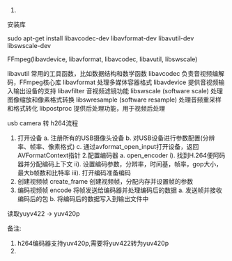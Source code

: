 

1. 
安装库

sudo apt-get install libavcodec-dev libavformat-dev libavutil-dev libswscale-dev

FFmpeg(libavdevice, libavformat, libavcodec, libavutil, libswscale)

libavutil                         常用的工具函数，比如数据结构和数学函数
libavcodec                        负责音视频编解码，FFmpeg核心库
libavformat                       处理多媒体容器格式
libavdevice                       提供音视频输入输出设备的支持
libavfilter                       音视频滤镜功能
libswscale (software scale)       处理图像缩放和像素格式转换
libswresample (software resample) 处理音频重采样和格式转化
libpostproc                       提供后处理功能，用于视频后处理

usb camera 转 h264流程
1. 打开设备
  a. 注册所有的USB摄像头设备 
  b. 对USB设备进行参数配置(分辨率、帧率、像素格式)
  c. 通过avformat_open_input打开设备，返回AVFormatContext指针 
2.配置编码器
  a. open_encoder
  	i). 找到H.264便阿码器并分配编码上下文
  	ii). 设置编码参数，分辨率，时间基，帧率，gop大小，最大b帧数和比特率
  	iii). 打开编码准备编码
3. 创建视频帧
	create_frame 创建视频帧，分配内存并设置帧的参数
4. 编码视频帧
	encode 将帧发送给编码器并处理编码后的数据
	  a. 发送帧并接收编码后的包
	  b. 将编码后的数据写入到输出文件中

读取yuyv422 -> yuv420p


备注:
1. h264编码器支持yuv420p,需要将yuv422转为yuv420p
2. 